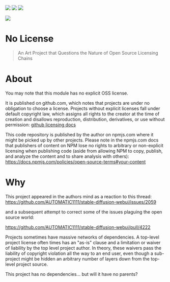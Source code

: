[![](https://img.shields.io/npm/dm/nolicense.svg?style=flat)](https://www.npmjs.org/package/nolicense)
[![](https://img.shields.io/npm/v/nolicense.svg?style=flat)](https://www.npmjs.org/package/nolicense)
[![](https://img.shields.io/github/license/atomantic/nolicense)](https://img.shields.io/github/license/atomantic/nolicense)

[![](https://img.shields.io/twitter/follow/antic?style=social)](https://img.shields.io/twitter/follow/antic?style=social)

# No License

> An Art Project that Questions the Nature of Open Source Licensing Chains

# About

You may note that this module has no explicit OSS license.

It is published on github.com, which notes that projects are under no obligation to choose a license. Projects without explicit licenses fall under default copyright law, which assigns all rights to the creator at the time of creation and disallows reproduction, distribution, derivatives, or use without permission: [github licensing docs](https://docs.github.com/en/repositories/managing-your-repositorys-settings-and-features/customizing-your-repository/licensing-a-repository)

This code repository is published by the author on npmjs.com where it might be picked up by other projects. Please note in the npmjs.com docs that publishers of content on NPM lose no rights to arbitrary or non-explicit licensing when publishing code (aside from allowing NPM to copy, publish, and analyze the content and to share analysis with others): https://docs.npmjs.com/policies/open-source-terms#your-content

# Why

This project appeared in the authors mind as a reaction to this thread: https://github.com/AUTOMATIC1111/stable-diffusion-webui/issues/2059

and a subsequent attempt to correct some of the issues plaguing the open source world:

https://github.com/AUTOMATIC1111/stable-diffusion-webui/pull/4222

Projects sometimes have massive networks of dependencies. A top-level project license often times has an "as-is" clause and a limitation or waiver of liability by the top level project author. In theory, these waivers pass the liability of copyright violation all the way to an end user, even though a sub-project might be hidden an arbitrary number of layers down from the top-level project source.

This project has no dependencies... but will it have no parents?
